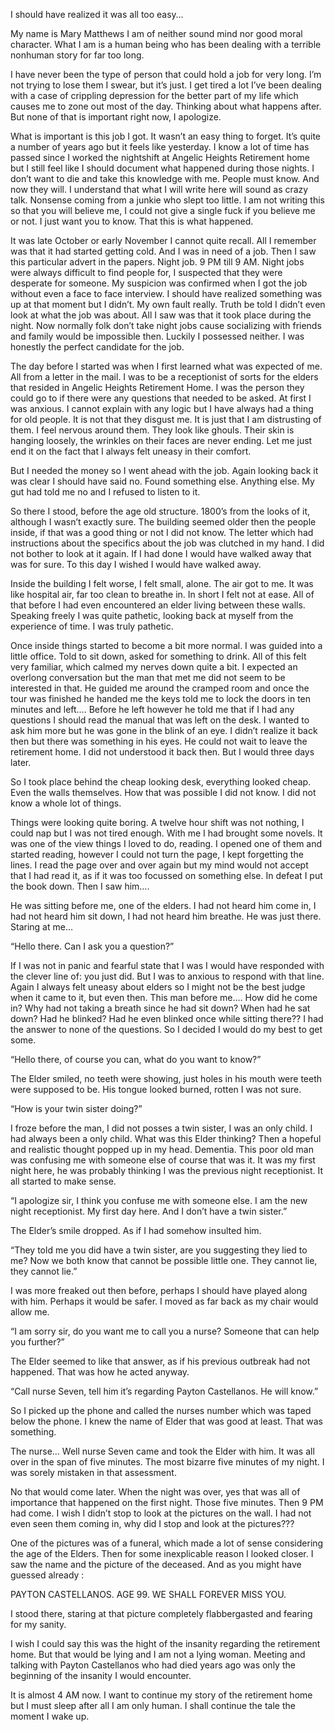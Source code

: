   

I should have realized it was all too easy… 

My name is Mary Matthews I am of neither sound mind nor good moral character. What I am is a human being who has been dealing with a terrible nonhuman story for far too long.

I have never been the type of person that could hold a job for very long. I’m not trying to lose them I swear, but it’s just. I get tired a lot I’ve been dealing with a case of crippling depression for the better part of my life which causes me to zone out most of the day. Thinking about what happens after. But none of that is important right now, I apologize. 

What is important is this job I got. It wasn’t an easy thing to forget. It’s quite a number of years ago but it feels like yesterday. I know a lot of time has passed since I worked the nightshift at Angelic Heights Retirement home but I still feel like I should document what happened during those nights. I don’t want to die and take this knowledge with me. People must know. And now they will. I understand that what I will write here will sound as crazy talk. Nonsense coming from a junkie who slept too little. I am not writing this so that you will believe me, I could not give a single fuck if you believe me or not. I just want you to know. That this is what happened. 

It was late October or early November I cannot quite recall. All I remember was that it had started getting cold. And I was in need of a job. Then I saw this particular advert in the papers. Night job. 9 PM till 9 AM. Night jobs were always difficult to find people for, I suspected that they were desperate for someone. My suspicion was confirmed when I got the job without even a face to face interview. I should have realized something was up at that moment but I didn’t. My own fault really. Truth be told I didn’t even look at what the job was about. All I saw was that it took place during the night. Now normally folk don’t take night jobs cause socializing with friends and family would be impossible then. Luckily I possessed neither. I was honestly the perfect candidate for the job.

The day before I started was when I first learned what was expected of me. All from a letter in the mail. I was to be a receptionist of sorts for the elders that resided in Angelic Heights Retirement Home. I was the person they could go to if there were any questions that needed to be asked. At first I was anxious. I cannot explain with any logic but I have always had a thing for old people. It is not that they disgust me. It is just that I am distrusting of them. I feel nervous around them. They look like ghouls. Their skin is hanging loosely, the wrinkles on their faces are never ending. Let me just end it on the fact that I always felt uneasy in their comfort. 

But I needed the money so I went ahead with the job. Again looking back it was clear I should have said no. Found something else. Anything else. My gut had told me no and I refused to listen to it. 

So there I stood, before the age old structure. 1800’s from the looks of it, although I wasn’t exactly sure. The building seemed older then the people inside, if that was a good thing or not I did not know. The letter which had instructions about the specifics about the job was clutched in my hand. I did not bother to look at it again. If I had done I would have walked away that was for sure. To this day I wished I would have walked away. 

Inside the building I felt worse, I felt small, alone. The air got to me. It was like hospital air, far too clean to breathe in. In short I felt not at ease. All of that before I had even encountered an elder living between these walls. Speaking freely I was quite pathetic, looking back at myself from the experience of time. I was truly pathetic. 

Once inside things started to become a bit more normal. I was guided into a little office. Told to sit down, asked for something to drink. All of this felt very familiar, which calmed my nerves down quite a bit. I expected an overlong conversation but the man that met me did not seem to be interested in that. He guided me around the cramped room and once the tour was finished he handed me the keys told me to lock the doors in ten minutes and left…. Before he left however he told me that if I had any questions I should read the manual that was left on the desk. I wanted to ask him more but he was gone in the blink of an eye. I didn’t realize it back then but there was something in his eyes. He could not wait to leave the retirement home. I did not understood it back then. But I would three days later. 

So I took place behind the cheap looking desk, everything looked cheap. Even the walls themselves. How that was possible I did not know. I did not know a whole lot of things. 

Things were looking quite boring. A twelve hour shift was not nothing, I could nap but I was not tired enough. With me I had brought some novels. It was one of the view things I loved to do, reading. I opened one of them and started reading, however I could not turn the page, I kept forgetting the lines. I read the page over and over again but my mind would not accept that I had read it, as if it was too focussed on something else. In defeat I put the book down. Then I saw him….

He was sitting before me, one of the elders. I had not heard him come in, I had not heard him sit down, I had not heard him breathe. He was just there. Staring at me…

“Hello there. Can I ask you a question?”

If I was not in panic and fearful state that I was I would have responded with the clever line of: you just did. But I was to anxious to respond with that line. Again I always felt uneasy about elders so I might not be the best judge when it came to it, but even then. This man before me…. How did he come in? Why had not taking a breath since he had sit down? When had he sat down? Had he blinked? Had he even blinked once while sitting there?? I had the answer to none of the questions. So I decided I would do my best to get some.

“Hello there, of course you can, what do you want to know?”

The Elder smiled, no teeth were showing, just holes in his mouth were teeth were supposed to be. His tongue looked burned, rotten I was not sure. 

“How is your twin sister doing?”

I froze before the man, I did not posses a twin sister, I was an only child. I had always been a only child. What was this Elder thinking? Then a hopeful and realistic thought popped up in my head. Dementia. This poor old man was confusing me with someone else of course that was it. It was my first night here, he was probably thinking I was the previous night receptionist. It all started to make sense. 

“I apologize sir, I think you confuse me with someone else. I am the new night receptionist. My first day here. And I don’t have a twin sister.”

The Elder’s smile dropped. As if I had somehow insulted him. 

“They told me you did have a twin sister, are you suggesting they lied to me? Now we both know that cannot be possible little one. They cannot lie, they cannot lie.”

I was more freaked out then before, perhaps I should have played along with him. Perhaps it would be safer. I moved as far back as my chair would allow me.

“I am sorry sir, do you want me to call you a nurse? Someone that can help you further?”

The Elder seemed to like that answer, as if his previous outbreak had not happened. That was how he acted anyway.

“Call nurse Seven, tell him it’s regarding Payton Castellanos. He will know.”

So I picked up the phone and called the nurses number which was taped below the phone. I knew the name of Elder that was good at least. That was something. 

The nurse… Well nurse Seven came and took the Elder with him. It was all over in the span of five minutes. The most bizarre five minutes of my night. I was sorely mistaken in that assessment. 

No that would come later. When the night was over, yes that was all of importance that happened on the first night. Those five minutes. Then 9 PM had come. I wish I didn’t stop to look at the pictures on the wall. I had not even seen them coming in, why did I stop and look at the pictures???

One of the pictures was of a funeral, which made a lot of sense considering the age of the Elders. Then for some inexplicable reason I looked closer. I saw the name and the picture of the deceased. And as you might have guessed already :

PAYTON CASTELLANOS. AGE 99. WE SHALL FOREVER MISS YOU.

I stood there, staring at that picture completely flabbergasted and fearing for my sanity. 

I wish I could say this was the hight of the insanity regarding the retirement home. But that would be lying and I am not a lying woman. Meeting and talking with Payton Castellanos  who had died years ago was only the beginning of the insanity I would encounter.  

It is almost 4 AM now. I want to continue my story of the retirement home but I must sleep after all I am only human. I shall continue the tale the moment I wake up.